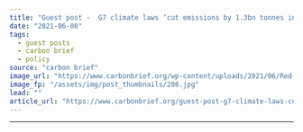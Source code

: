 ```yaml
---
title: "Guest post -  G7 climate laws ‘cut emissions by 1.3bn tonnes in 2019’"
date: "2021-06-08"
tags: 
  - guest posts
  - carbon brief
  - policy
source: "carbon brief"
image_url: "https://www.carbonbrief.org/wp-content/uploads/2021/06/Red-phone-box-in-St-Ives-decorated-to-welcome-the-G7-summit-to-Cornwall-107x71.jpg"
image_fp: "/assets/img/post_thumbnails/208.jpg"
lead: ""
article_url: "https://www.carbonbrief.org/guest-post-g7-climate-laws-cut-emissions-by-1-3bn-tonnes-in-2019"
---
```


---
